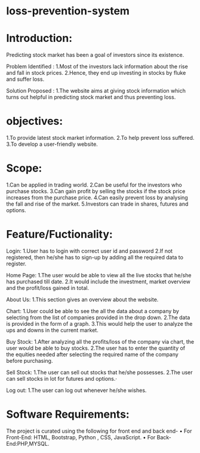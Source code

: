# loss-prevention-system

# Introduction:
Predicting stock market has been a goal of investors since its existence.

Problem Identified : 
1.Most of the investors lack information about the rise and fall in stock prices.
2.Hence, they end up investing in stocks by fluke and suffer loss.   

Solution Proposed :
1.The website aims at giving stock information which turns out helpful in predicting stock market and thus preventing loss.

# objectives:
 1.To provide latest stock market information.
 2.To help prevent loss suffered.
 3.To develop a user-friendly website.
 
 # Scope:
1.Can be applied in trading world.
2.Can be useful for the investors who purchase stocks.
3.Can gain profit by selling the stocks if the stock price increases from the purchase price.
4.Can easily prevent loss by analysing the fall and rise of the market.
5.Investors can trade in shares, futures and options.

# Feature/Fuctionality:

Login:
1.User has to login with correct user id and password
2.If not registered, then he/she has to sign-up by adding all the required data to register.

Home Page:
1.The user would be able to view all the live stocks that he/she has purchased till date.
2.It would include the investment, market overview and the profit/loss gained in total. 

About Us:
1.This section gives an overview about the website.

Chart:
1.User could be able to see the all the data about a company by selecting from the list of companies provided in the drop down.
2.The data is provided in the form of a graph.
3.This would help the user to analyze the ups and downs in the current market.

Buy Stock:
1.After analyzing all the profits/loss of the company via chart, the user would be able to buy stocks.
2.The user has to enter the quantity of the equities needed after selecting the required name of the company before purchasing.

Sell Stock:
1.The user can sell out stocks that he/she possesses.
2.The user can sell stocks in lot for futures and options.· 

Log out:
1.The user can log out whenever he/she wishes.

# Software Requirements:
The project is curated using the following for front end and back end-
•	For Front-End: HTML, Bootstrap, Python , CSS, JavaScript.
•	For Back-End:PHP,MYSQL.

